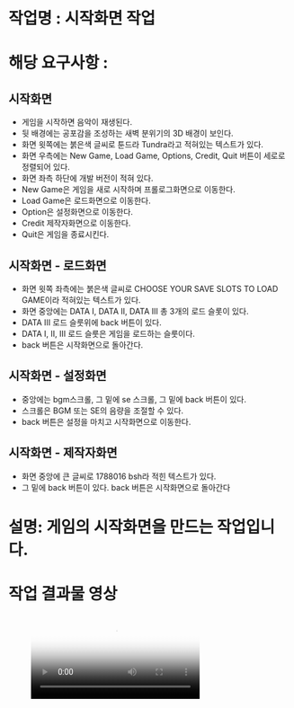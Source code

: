 # 작업명 : 시작화면 작업

# 해당 요구사항 : 

## 시작화면
- 게임을 시작하면 음악이 재생된다.
- 뒷 배경에는 공포감을 조성하는 새벽 분위기의 3D 배경이 보인다.
- 화면 윗쪽에는 붉은색 글씨로 툰드라 Tundra라고 적혀있는 텍스트가 있다.
- 화면 우측에는 New Game, Load Game, Options, Credit, Quit 버튼이 세로로 정렬되어 있다.
- 화면 좌측 하단에 개발 버전이 적혀 있다.
- New Game은 게임을 새로 시작하며 프롤로그화면으로 이동한다.
- Load Game은 로드화면으로 이동한다.
- Option은 설정화면으로 이동한다.
- Credit 제작자화면으로 이동한다.
- Quit은 게임을 종료시킨다.
## 시작화면 - 로드화면
- 화면 윗쪽 좌측에는 붉은색 글씨로 CHOOSE YOUR SAVE SLOTS TO LOAD GAME이라 적혀있는 텍스트가 있다.
- 화면 중앙에는 DATA I, DATA II, DATA III 총 3개의 로드 슬롯이 있다.
- DATA III 로드 슬룻위에 back 버튼이 있다.
- DATA I, II, III 로드 슬룻은 게임을 로드하는 슬룻이다.
- back 버튼은 시작화면으로 돌아간다.
## 시작화면 - 설정화면
- 중앙에는 bgm스크롤, 그 밑에 se 스크롤, 그 밑에 back 버튼이 있다.
- 스크롤은 BGM 또는 SE의 음량을 조절할 수 있다.
- back 버튼은 설정을 마치고 시작화면으로 이동한다.
## 시작화면 - 제작자화면
- 화면 중앙에 큰 글씨로 1788016 bsh라 적힌 텍스트가 있다.
- 그 밑에 back 버튼이 있다. back 버튼은 시작화면으로 돌아간다

# 설명: 게임의 시작화면을 만드는 작업입니다.

# 작업 결과물 영상


<figure class="video_container">
  <video controls="true" allowfullscreen="true" poster="path/to/poster_image.png">
    <source src="https://onedrive.live.com/download?cid=FBFF582DFFE08D35&amp;resid=FBFF582DFFE08D35%2114399&amp;authkey=ABepWAGjFT9hrjM" type="video/mp4">
  </video>
</figure>

